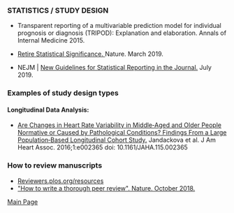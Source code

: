 ### STATISTICS / STUDY DESIGN
- Transparent reporting of a multivariable prediction model for individual prognosis or diagnosis (TRIPOD): Explanation and elaboration. Annals of Internal Medicine 2015. 
- <a href = "RetireStatisticalSignificance_Nature2019.pdf">Retire Statistical Significance. </a>Nature. March 2019.

- NEJM | <a href="https://www.nejm.org/doi/full/10.1056/NEJMe1906559">New Guidelines for Statistical Reporting in the Journal.</a> July 2019.


### Examples of study design types

#### Longitudinal Data Analysis:
- <a href="https://www.ahajournals.org/doi/pdf/10.1161/JAHA.115.002365">Are Changes in Heart Rate Variability in Middle‐Aged and Older People Normative or Caused by Pathological Conditions? Findings From a Large Population‐Based Longitudinal Cohort Study.</a> Jandackova et al. J Am Heart Assoc. 2016;1:e002365 doi: 10.1161/JAHA.115.002365

### How to review manuscripts

- <a href="http://reviewers.plos.org/resources/"> Reviewers.plos.org/resources </a>
- <a href="https://www.nature.com/articles/d41586-018-06991-0">"How to write a thorough peer review". Nature. October 2018.</a>


<a href = "https://tracielin.github.io/PICU_Resources/index"> Main Page </a>
